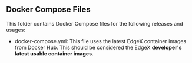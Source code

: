 ## Docker Compose Files
This folder contains Docker Compose files for the following releases and usages:
* docker-compose.yml:                  This file uses the latest EdgeX container images from Docker Hub.  This should be considered the EdgeX **developer's latest usable container images**.
